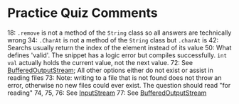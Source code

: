 Practice Quiz Comments
======================

18: `.remove` is not a method of the `String` class so all answers are technically wrong
34: `.CharAt` is not a method of the `String` class but `.charAt` is
42: Searchs usually return the index of the element instead of its value
50: What defines 'valid'.  The snippet has a logic error but compiles successfully.  `int val` actually holds the current value, not the next value.
72: See [BufferedOutputStream](https://duckduckgo.com/?q=Java+BufferedOutputStream&atb=v40-1as&ia=about); All other options either do not exist or assist in reading files
73: Note: writing to a file that is not found does not throw an error, otherwise no new files could ever exist.  The question should read "for reading"
74, 75, 76: See [InputStream](https://docs.oracle.com/javase/8/docs/api/java/io/InputStream.html)
77: See [BufferedOutputStream](https://docs.oracle.com/javase/8/docs/api/java/io/BufferedOutputStream.html)
